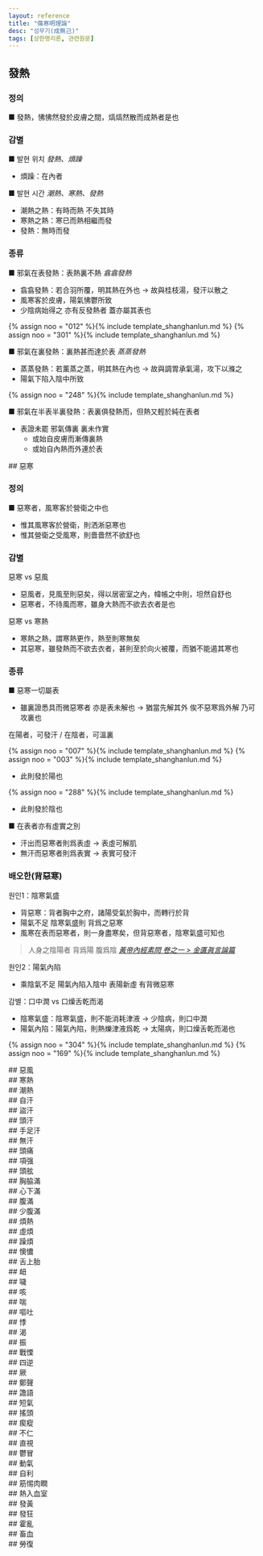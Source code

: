 ```yaml
---
layout: reference
title: "傷寒明理論"
desc: "성무기(成無己)"
tags: [상한명리론, 관련원문]
---
```


<div id="발열" markdown="1">

## 發熱

### 정의

■ 發熱，怫怫然發於皮膚之間，熇熇然散而成熱者是也

### 감별

■ 발현 위치 _發熱、煩躁_
* 煩躁：在內者

■ 발현 시간 _潮熱、寒熱、發熱_
* 潮熱之熱：有時而熱 不失其時 	
* 寒熱之熱：寒已而熱相繼而發
* 發熱：無時而發

### 종류

■ 邪氣在表發熱：表熱裏不熱 _翕翕發熱_
* 翕翕發熱：若合羽所覆，明其熱在外也 → 故與桂枝湯，發汗以散之
* 風寒客於皮膚，陽氣怫鬱所致
* 少陰病始得之 亦有反發熱者 蓋亦屬其表也

{% assign noo = "012" %}{% include template_shanghanlun.md %}
{% assign noo = "301" %}{% include template_shanghanlun.md %}

■ 邪氣在裏發熱：裏熱甚而達於表  _蒸蒸發熱_
* 蒸蒸發熱：若薰蒸之蒸，明其熱在內也 → 故與調胃承氣湯，攻下以滌之
* 陽氣下陷入陰中所致

{% assign noo = "248" %}{% include template_shanghanlun.md %}

■ 邪氣在半表半裏發熱：表裏俱發熱而，但熱又輕於純在表者
* 表證未罷 邪氣傳裏 裏未作實
  - 或始自皮膚而漸傳裏熱
  - 或始自內熱而外連於表

</div>


<div id="오한" markdown="1">
## 惡寒

### 정의

■ 惡寒者，風寒客於營衛之中也
* 惟其風寒客於營衛，則洒淅惡寒也
* 惟其營衛之受風寒，則嗇嗇然不欲舒也

### 감별

惡寒 vs 惡風
* 惡風者，見風至則惡矣，得以居密室之內，幃帳之中則，坦然自舒也
* 惡寒者，不待風而寒，雖身大熱而不欲去衣者是也

惡寒 vs 寒熱
* 寒熱之熱，謂寒熱更作，熱至則寒無矣
* 其惡寒，雖發熱而不欲去衣者，甚則至於向火被覆，而猶不能遏其寒也

### 종류

■ 惡寒一切屬表
* 雖裏證悉具而微惡寒者 亦是表未解也 → 猶當先解其外 俟不惡寒爲外解 乃可攻裏也

在陽者，可發汗 / 在陰者，可溫裏

{% assign noo = "007" %}{% include template_shanghanlun.md %}
{% assign noo = "003" %}{% include template_shanghanlun.md %}
* 此則發於陽也

{% assign noo = "288" %}{% include template_shanghanlun.md %}
* 此則發於陰也

■ 在表者亦有虛實之別
* 汗出而惡寒者則爲表虛 → 表虛可解肌
* 無汗而惡寒者則爲表實 → 表實可發汗

### 배오한(背惡寒)

원인1：陰寒氣盛
* 背惡寒：背者胸中之府，諸陽受氣於胸中，而轉行於背
* 陽氣不足 陰寒氣盛則 背爲之惡寒
* 風寒在表而惡寒者，則一身盡寒矣，但背惡寒者，陰寒氣盛可知也

> 人身之陰陽者 背爲陽 腹爲陰 _[黃帝內經素問 卷之一 > 金匱眞言論篇](https://mediclassics.kr/books/162/volume/82#content_46)_

원인2：陽氣內陷
* 乘陰氣不足 陽氣內陷入陰中 表陽新虛 有背微惡寒

감별：口中潤 vs 口燥舌乾而渴
* 陰寒氣盛：陰寒氣盛，則不能消耗津液 → 少陰病，則口中潤
* 陽氣內陷：陽氣內陷，則熱爍津液爲乾 → 太陽病，則口燥舌乾而渴也

{% assign noo = "304" %}{% include template_shanghanlun.md %}
{% assign noo = "169" %}{% include template_shanghanlun.md %}

</div>



<div id="오풍" markdown="1">
## 惡風
</div>

<div id="한열" markdown="1">
## 寒熱
</div>

<div id="조열" markdown="1">
## 潮熱
</div>

<div id="자한" markdown="1">
## 自汗
</div>

<div id="도한" markdown="1">
## 盜汗
</div>

<div id="두한" markdown="1">
## 頭汗
</div>

<div id="수족한" markdown="1">
## 手足汗
</div>

<div id="무한" markdown="1">
## 無汗
</div>

<div id="두통" markdown="1">
## 頭痛
</div>

<div id="항강" markdown="1">
## 項强
</div>

<div id="두현" markdown="1">
## 頭胘
</div>

<div id="흉협만" markdown="1">
## 胸脇滿
</div>

<div id="심하만" markdown="1">
## 心下滿
</div>

<div id="복만" markdown="1">
## 腹滿
</div>

<div id="소복만" markdown="1">
## 少腹滿
</div>

<div id="번열" markdown="1">
## 煩熱
</div>

<div id="허번" markdown="1">
## 虛煩
</div>

<div id="조번" markdown="1">
## 躁煩
</div>

<div id="오뇌" markdown="1">
## 懊憹
</div>

<div id="설상태" markdown="1">
## 舌上胎
</div>

<div id="뉵" markdown="1">
## 衄
</div>

<div id="얼" markdown="1">
## 噦
</div>

<div id="해" markdown="1">
## 咳
</div>

<div id="천" markdown="1">
## 喘
</div>

<div id="구토" markdown="1">
## 嘔吐
</div>

<div id="계" markdown="1">
## 悸
</div>

<div id="갈" markdown="1">
## 渴
</div>

<div id="진" markdown="1">
## 振
</div>

<div id="전율" markdown="1">
## 戰慄
</div>

<div id="사역" markdown="1">
## 四逆
</div>

<div id="궐" markdown="1">
## 厥
</div>

<div id="정성" markdown="1">
## 鄭聲
</div>

<div id="섬어" markdown="1">
## 譫語
</div>  

<div id="발열" markdown="1">
## 短氣
</div>

<div id="요두" markdown="1">
## 搖頭
</div>

<div id="계종" markdown="1">
## 瘈瘲
</div>

<div id="불인" markdown="1">
## 不仁
</div>

<div id="직시" markdown="1">
## 直視
</div>

<div id="울모" markdown="1">
## 鬱冒
</div>

<div id="동기" markdown="1">
## 動氣
</div>

<div id="자리" markdown="1">
## 自利
</div>

<div id="근척육순" markdown="1">
## 筋惕肉瞤
</div>

<div id="열입혈실" markdown="1">
## 熱入血室
</div>

<div id="발황" markdown="1">
## 發黃
</div>

<div id="발광" markdown="1">
## 發狂
</div>

<div id="곽란" markdown="1">
## 霍亂
</div>

<div id="축혈" markdown="1">
## 畜血
</div>

<div id="노복" markdown="1">
## 勞復
</div>
